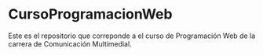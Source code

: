 # CursoProgramacionWeb
Este es el repositorio que correponde a el curso de Programación Web de la carrera de Comunicación Multimedial.
